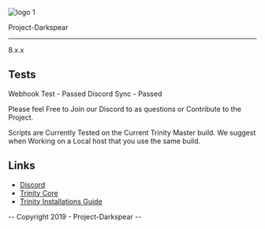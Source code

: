 ![logo 1](https://user-images.githubusercontent.com/13234164/50687733-6b513d80-105d-11e9-84fe-6c3f4e5d254f.png)

Project-Darkspear

-----------------

8.x.x

## Tests

Webhook Test	- Passed
Discord Sync	- Passed

Please feel Free to Join our Discord to as questions or Contribute to the Project.

Scripts are Currently Tested on the Current Trinity Master build.
We suggest when Working on a Local host that you use the same build.

## Links
* [Discord](https://discord.gg/aykQcAq)
* [Trinity Core](https://github.com/TrinityCore/TrinityCore)
* [Trinity Installations Guide](https://trinitycore.atlassian.net/wiki/spaces/tc/pages/2130077/Installation+Guide)

-- Copyright 2019 - Project-Darkspear --
